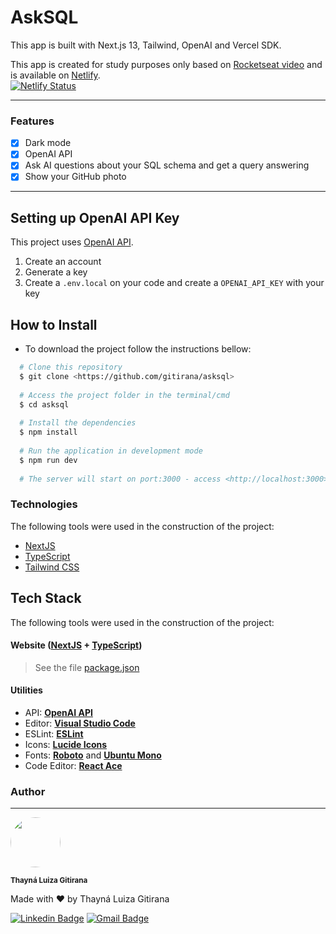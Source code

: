 # AskSQL

This app is built with Next.js 13, Tailwind, OpenAI and Vercel SDK.

This app is created for study purposes only based on [Rocketseat video](https://www.youtube.com/watch?v=4lJzm8Xsu3M&t=2s) and is available on [Netlify](https://asksql.netlify.app/).  <br/>  [![Netlify Status](https://api.netlify.com/api/v1/badges/a31ebea1-6266-433f-bb7f-7cf17a13f7c2/deploy-status)](https://app.netlify.com/sites/asksql/deploys)

---

### Features

- [x] Dark mode
- [x] OpenAI API
- [x] Ask AI questions about your SQL schema and get a query answering
- [x] Show your GitHub photo
      
---

## Setting up OpenAI API Key

This project uses [OpenAI API](https://platform.openai.com/account/api-keys).

1. Create an account
2. Generate a key
3. Create a ```.env.local``` on your code and create a ```OPENAI_API_KEY``` with your key

## How to Install

* To download the project follow the instructions bellow:

```bash
  # Clone this repository
  $ git clone <https://github.com/gitirana/asksql>
  
  # Access the project folder in the terminal/cmd
  $ cd asksql
  
  # Install the dependencies
  $ npm install
  
  # Run the application in development mode
  $ npm run dev
  
  # The server will start on port:3000 - access <http://localhost:3000>
```

<h3>Technologies</h3>

<p>The following tools were used in the construction of the project:</p>

<ul>
  <li><a href="https://nextjs.org/">NextJS</a></li>
  <li><a href="https://www.typescriptlang.org/">TypeScript</a></li>
  <li><a href=https://tailwindui.com/">Tailwind CSS</a></li>
</ul>

## Tech Stack

The following tools were used in the construction of the project:

#### **Website**  ([NextJS](https://nextjs.org/)  +  [TypeScript](https://www.typescriptlang.org/))

> See the file  [package.json](https://github.com/gitirana/asksql/blob/main/package.json)

#### **Utilities**

-   API:  **[OpenAI API](https://platform.openai.com/)** 
-   Editor:  **[Visual Studio Code](https://code.visualstudio.com/)** 
-   ESLint:  **[ESLint](https://eslint.org/)**
-   Icons:  **[Lucide Icons](https://lucide.dev/)**
-   Fonts:  **[Roboto](https://fonts.google.com/specimen/Roboto)** and **[Ubuntu Mono](https://fonts.google.com/specimen/UbuntuMono)**
-   Code Editor: **[React Ace](https://github.com/securingsincity/react-ace)**


### Author
---

<img style="border-radius: 50%;" src="https://avatars3.githubusercontent.com/u/61708182?s=460&u=e3d31df35b1e4e8095aa2538a17a872e7e85bc6b&v=4" width="80px;" alt="" />

<sub><b>Thayná Luiza Gitirana</b></sub>

Made with ❤️ by Thayná Luiza Gitirana

[![Linkedin Badge](https://img.shields.io/badge/-@gitirana-blue?style=flat-square&logo=Linkedin&logoColor=white&link=https://www.linkedin.com/in/gitirana/)](https://www.linkedin.com/in/gitirana/) [![Gmail Badge](https://img.shields.io/badge/-thaynalgc@gmail.com-c14438?style=flat-square&logo=Gmail&logoColor=white&link=mailto:thaynalgc@gmail.com)](mailto:thaynalgc@gmail.com)
